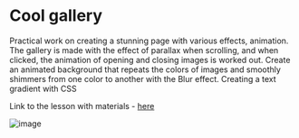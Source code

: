 # Cool gallery


Practical work on creating a stunning page with various effects, animation. The gallery is made with the effect of parallax when scrolling, and when clicked, the animation of opening and closing images is worked out. Create an animated background that repeats the colors of images and smoothly shimmers from one color to another with the Blur effect. Creating a text gradient with CSS

Link to the lesson with materials - <a href="https://webdesign-master.ru/blog/html-css/create-cool-gallery-miami.html">here</a>

![image](https://github.com/0trava/cool-gallery-miami/assets/102797527/a47defdd-9b61-473e-910f-432183f2465e)



